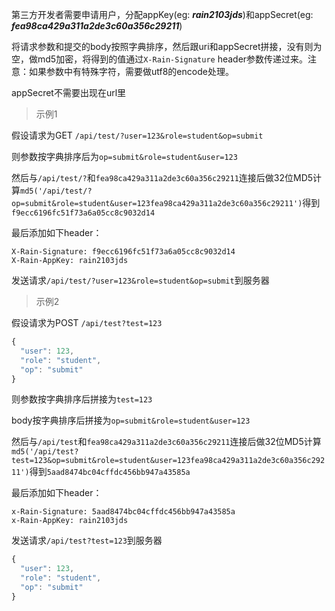 第三方开发者需要申请用户，分配appKey(eg: **_rain2103jds_**)和appSecret(eg: **_fea98ca429a311a2de3c60a356c29211_**)

将请求参数和提交的body按照字典排序，然后跟uri和appSecret拼接，没有则为空，做md5加密，将得到的值通过`X-Rain-Signature` header参数传递过来。注意：如果参数中有特殊字符，需要做utf8的encode处理。

appSecret不需要出现在url里

> 示例1

假设请求为GET `/api/test/?user=123&role=student&op=submit`

则参数按字典排序后为`op=submit&role=student&user=123`

然后与`/api/test/?`和`fea98ca429a311a2de3c60a356c29211`连接后做32位MD5计算`md5('/api/test/?op=submit&role=student&user=123fea98ca429a311a2de3c60a356c29211')`得到`f9ecc6196fc51f73a6a05cc8c9032d14`

最后添加如下header：
```
X-Rain-Signature: f9ecc6196fc51f73a6a05cc8c9032d14
X-Rain-AppKey: rain2103jds
```
发送请求`/api/test/?user=123&role=student&op=submit`到服务器

> 示例2

假设请求为POST `/api/test?test=123`
```javascript
{
  "user": 123,
  "role": "student",
  "op": "submit"
}
```
则参数按字典排序后拼接为`test=123`

body按字典排序后拼接为`op=submit&role=student&user=123`

然后与`/api/test`和`fea98ca429a311a2de3c60a356c29211`连接后做32位MD5计算`md5('/api/test?test=123&op=submit&role=student&user=123fea98ca429a311a2de3c60a356c29211')`得到`5aad8474bc04cffdc456bb947a43585a`

最后添加如下header：
```
x-Rain-Signature: 5aad8474bc04cffdc456bb947a43585a
x-Rain-AppKey: rain2103jds
```
发送请求`/api/test?test=123`到服务器

```javascript 
{
  "user": 123,
  "role": "student",
  "op": "submit"
}
```
